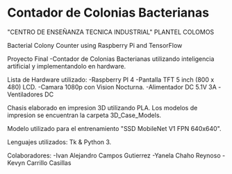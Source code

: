 # Contador de Colonias Bacterianas

"CENTRO DE ENSEÑANZA TECNICA INDUSTRIAL" PLANTEL COLOMOS

Bacterial Colony Counter using Raspberry Pi and TensorFlow

Proyecto Final 
-Contador de Colonias Bacterianas utilizando inteligencia artificial y implementandolo en hardware.

Lista de Hardware utilizado:
  -Raspberry PI 4
  -Pantalla TFT 5 inch (800 x 480) LCD.
  -Camara 1080p con Vision Nocturna.
  -Alimentador DC 5.1V 3A
  -Ventiladores DC

Chasis elaborado en impresion 3D utilizando PLA. Los modelos de impresion se encuentran la carpeta 3D_Case_Models.

Modelo utilizado para el entrenamiento "SSD MobileNet V1 FPN 640x640".

Lenguajes utilizados: Tk & Python 3.

Colaboradores:
-Ivan Alejandro Campos Gutierrez
-Yanela Chaho Reynoso
-Kevyn Carrillo Casillas

